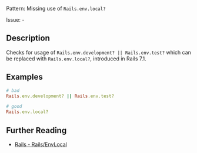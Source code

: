 Pattern: Missing use of `Rails.env.local?`

Issue: -

## Description

Checks for usage of `Rails.env.development? || Rails.env.test?` which can be replaced with `Rails.env.local?`, introduced in Rails 7.1.

## Examples

```ruby
# bad
Rails.env.development? || Rails.env.test?

# good
Rails.env.local?
```

## Further Reading

* [Rails - Rails/EnvLocal](https://docs.rubocop.org/rubocop-rails/cops_rails.html#railsenvlocal)
